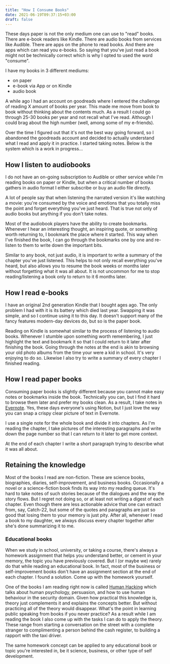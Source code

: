 ```yaml
---
title: "How I Consume Books"
date: 2021-06-19T09:37:15+03:00
draft: false
---
```

These days paper is not the only medium one can use to "read" books. There are e-book readers like Kindle. There are
audio books from services like Audible. There are apps on the phone to read books. And there are apps which can read
you e-books. So saying that you've just read a book might not be technically correct which is why I opted to used the
word "consume".

I have my books in 3 different mediums:

- on paper
- e-book via App or on Kindle
- audio book

A while ago I had an account on goodreads where I entered the challenge of reading X amount of books per year. This made
me move from book to book without thinking about the contents much. As a result I could go through 25-30 books per year
and not recall what I've read. Although I could brag about the high number (well, among some of my e-friends).

Over the time I figured out that it's not the best way going forward, so I abandoned the goodreads account and decided
to actually understand what I read and apply it in practice. I started taking notes. Below is the system which is a work
in progress...

## How I listen to audiobooks

I do not have an on-going subscription to Audible or other service while I'm reading books on paper or Kindle, but when
a critical number of books gathers in audio format I either subscribe or buy an audio file directly.

A lot of people say that when listening the narrated version it's like watching a movie: you're consumed by the voice
and emotions that you totally miss the point and forget everything you've just heard. That is true not only of audio
books but anything if you don't take notes.

Most of the audiobook players have the ability to create bookmarks. Whenever I hear an interesting thought, an inspiring
quote, or something worth returning to, I bookmark the place where it started. This way when I've finished the book, I
can go through the bookmarks one by one and re-listen to them to write down the important bits.

Similar to any book, not just audio, it is important to write a summary of the chapter you've just listened. This helps
to not only recall everything you've heard, but also allows you to resume the book weeks or months later without forgetting
what it was all about. It is not uncommon for me to stop reading/listening a book only to return to it 6 months later.

## How I read e-books

I have an original 2nd generation Kindle that I bought ages ago. The only problem I had with it is its battery which died
last year. Swapping it was simple, and so I continue using it to this day. It doesn't support many of the fancy features
modern-day devices do, but so is the paper book.

Reading on Kindle is somewhat similar to the process of listening to audio books. Whenever I stumble upon something worth
remembering, I just highlight the text and bookmark it so that I could return to it later after finishing the book. Going
through the notes at the end is akin to browsing your old photo albums from the time your were a kid in school. It's very
enjoying to do so. Likewise I also try to write a summary of every chapter I finished reading.

## How I read paper books

Consuming paper books is slightly different because you cannot make easy notes or bookmarks inside the book. Technically
you can, but I find it hard to browse them later and prefer my books clean. As a result, I take notes in [Evernote](https://evernote.com/).
Yes, these days everyone's using Notion, but I just love the way you can snap a crispy clear picture of text in Evernote.

I use a single note for the whole book and divide it into chapters. As I'm reading the chapter, I take pictures of the
interesting paragraphs and write down the page number so that I can return to it later to get more context.

At the end of each chapter I write a short paragraph trying to describe what it was all about.

## Retaining the knowledge

Most of the books I read are non-fiction. These are science books, biographies, diaries, self-improvement, and business
books. Occasionally a novel or a science-fiction book finds its way into my reading queue. It's hard to take notes of such
stories because of the dialogues and the way the story flows. But I regret not doing so, or at least not writing a
digest of each chapter. Even though there are less actionable advice that one can extract from, say, Catch-22, but
some of the quotes and paragraphs are just so good that losing them to your memory is just pity. After all, whenever
I read a book to my daughter, we always discuss every chapter together after she's done summarizing it to me.

### Educational books

When we study in school, university, or taking a course, there's always a homework assignment that helps you understand
better, or cement in your memory, the topic you have previously covered. But I (or maybe we) rarely do that while reading
an educational book. In fact, most of the business or self-improvement books don't have an assignment section at the
end of each chapter. I found a solution. Come up with the homework yourself.

One of the books I am reading right now is called [Human Hacking](/book/human-hacking/) which talks about human
psychology, persuasion, and how to use human behaviour in the security domain. Given how practical this knowledge is,
theory just complements it and explains the concepts better. But without practicing all of the theory would disappear.
What's the point in learning public speaking from books if you never practice? As a result while I am reading the book
I also come up with the tasks I can do to apply the theory. These range from starting a conversation on the street with
a complete stranger to complimenting a person behind the cash register, to building a rapport with the taxi driver.

The same homework concept can be applied to any educational book or topic you're interested in, be it science, business,
or other type of self development.
